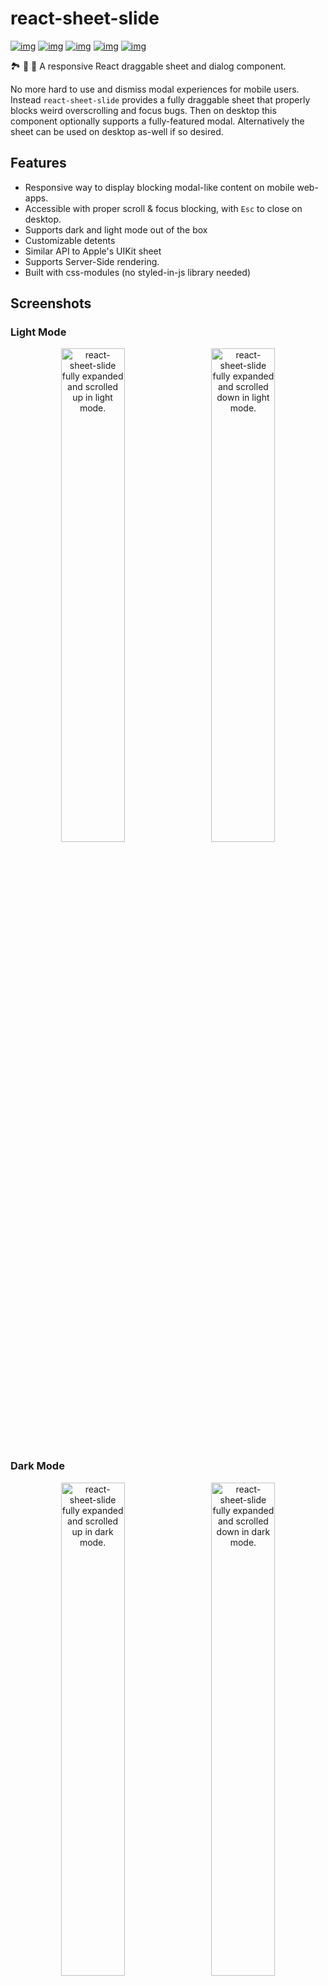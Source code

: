 # react-sheet-slide

[![img](https://github.com/woofers/react-sheet-slide/workflows/build/badge.svg)](https://github.com/woofers/react-sheet-slide/actions) [![img](https://badge.fury.io/js/react-sheet-slide.svg)](https://www.npmjs.com/package/react-sheet-slide) [![img](https://img.shields.io/npm/dt/react-sheet-slide.svg)](https://www.npmjs.com/package/react-sheet-slide) [![img](https://badgen.net/bundlephobia/minzip/react-sheet-slide)](https://bundlephobia.com/result?p=react-sheet-slide) [![img](https://img.shields.io/npm/l/react-sheet-slide.svg)](https://github.com/woofers/react-sheet-slide/blob/main/LICENSE)

🏞️ 🎢 🛝 A responsive React draggable sheet and dialog component.

No more hard to use and dismiss modal experiences for mobile users.
Instead `react-sheet-slide` provides a fully draggable sheet
that properly blocks weird overscrolling and focus bugs.  Then on desktop
this component optionally supports a fully-featured modal.
Alternatively the sheet can be used on desktop as-well if so desired.

## Features

- Responsive way to display blocking modal-like content on mobile web-apps.
- Accessible with proper scroll & focus blocking, with `Esc` to close on desktop.
- Supports dark and light mode out of the box
- Customizable detents
- Similar API to Apple's UIKit sheet
- Supports Server-Side rendering.
- Built with css-modules (no styled-in-js library needed)

## Screenshots

<h3>Light Mode</h3>
<p align="center">
  <img src="/screenshots/light-mode-1.png" width="45%" alt="react-sheet-slide fully expanded and scrolled up in light mode." />    <img src="/screenshots/light-mode-2.png" width="45%" alt="react-sheet-slide fully expanded and scrolled down in light mode." />
</p>
<h3>Dark Mode</h3>
<p align="center">
  <img src="/screenshots/dark-mode-1.png" width="45%" alt="react-sheet-slide fully expanded and scrolled up in dark mode." />    <img src="/screenshots/dark-mode-2.png" width="45%" alt="react-sheet-slide fully expanded and scrolled down in dark mode." />
</p>


https://user-images.githubusercontent.com/7284672/174498349-04c57aba-9a94-41a5-ac46-92206120ff9e.mov

https://user-images.githubusercontent.com/7284672/174498361-39b9196a-93ab-45ea-bba8-31cc48c02025.mov

## Installation

**Yarn**

```yarn
yarn add react-sheet-slide @react-spring/web@^9 @use-gesture/react@^10
```

**npm**

```npm
npm install react-sheet-slide @react-spring/web@^9 @use-gesture/react@^10
```

## Motivation

This library is largely based on the fantastic [react-spring-bottom-sheet](https://github.com/stipsan/react-spring-bottom-sheet).  While [react-spring-bottom-sheet](https://github.com/stipsan/react-spring-bottom-sheet) is much more feature-packed than `react-sheet-slide`, supporting more props like many different callbacks on sheet snap start/end.
However the extra dependencies like `xstate` and the `resize-observer` polyfill can lead to a larger bundle size.
Also using `react-spring` as a dependencies instead of a peer dependencies limits users of the library from
controlling the version of `react-spring` they use. It can also lead to 2 versions of `react-spring` being bundled,
if the user is using a newer or older major version than the library.

By simplifying the API these libraries can be removed, and by moving `react-spring` to a peer dependencies
makes the library have a much lighther footprint.  Also `react-sheet-slide` includes a
dark mode and a fully-featured desktop modal that can be enabled for non-mobile users.
It also adds support for a backdrop animation similar to Apple's UIKit.

## Usage

```jsx
import React, { useState, useRef } from 'react'
import { Sheet, Header, Content, Footer, detents, Portal } from 'react-sheet-slide'
import 'react-sheet-slide/style.css'

const App = () => {
  const [open, setOpen] = useState(false)
  const ref = useRef()
  return (
    <div className="rss-backdrop" style={{ background: '#f7f8f8', minHeight: '100vh' }}>
      <button type="button" onClick={() => setOpen(true)} style={{ display: 'flex', margin: '28px auto 0' }}>
        Open sheet
      </button>
      <Portal>
        <Sheet
          ref={ref}
          open={open}
          onDismiss={() => setOpen(false)}
          onClose={() => {
            console.log('Component unmounted')
          }}
          selectedDetent={detents.large}
          detents={props => [
            detents.large(props),
            detents.fit(props)
          ]}
          useDarkMode={false}
          useModal={false}
          scrollingExpands={true}
        >
          <Header className="rss-header" scrolledClassName="rss-header-scrolled">Title</Header>
          <Content className="rss-content">
            <div style={{ padding: '54px 16px 24px' }}>
              <div>Add more storage to keep everything on online</div>
              <div>
                Online includes plenty of storage to keep all your data safe and
                features to protect your privacy.
              </div>
              <div>Learn More About Online</div>
            </div>
          </Content>
          <Footer className="rss-footer">
            <button type="button" onClick={() => setOpen(false)}>
              Close
            </button>
          </Footer>
        </Sheet>
      </Portal>
    </div>
  )
}
```

`react-sheet-slide` includes a `Portal` component however other portal can be used like
`@reach/portal` or `@mui/base`.  The one included is just of modified version of `@reach/portal` however with support for string refs and defaults to `body`.

`rss-backdrop` is required to apply to the sheet backdrop effect.  Omitting it will disable any backdrop styles on the sheet.
`react-sheet-slide` will also set a `body` background when the sheet is open to create the inset for the backdrop effect.
As such it is recommended to apply the background to a top level `div` or other container, in addition to the `body`.
If you want to keep your `body` background, use `!important`.

## Props

- `open`

  Set if the sheet is open.  When this prop is changed the sheet
  will animate and the unmount/remount.  When the component fully unmounts, `onClose` will be called.

- `onDismiss`

  Called when the sheet is dragged down or the user clicks on the backdrop.  Also called when the user presses `Esc`.
  This method should include `setOpen(false)` to ensure `open` is false.  Otherwise the sheet may not close properly.

- `onClose`

  Called when the sheet finishes the close animation and is fully unmounted.

- `selectedDetent`

  The default detent size that the sheet will open to.

- `detents`

  List of available detents that the sheet will catch on.  Reccomened to set to either `detents.large` or `props => [detents.large(props), detents.medium(props)]`
  to mimic the UIKit behaviour however can be customized using the callback.

- `useDarkMode`

  Prop to control if dark mode is enabled.  By default this will use the system `prefers-color-scheme`.

- `useModal`

  Prop to control when a modal should be used instead of a sheet.  If your app will likely only be used on mobile `useModal={false}` is reccomened.
  Otherwise it will default to true on any device larger than `(max-width: 640px)` to use a modal on desktop.

- `scrollingExpands`

  Determines if scrolling up on the sheet body will expand the sheet.  Once the sheet is expanded
  to the max detent, the sheet will be scrollable.  Disabled by default to provide a more predictable scroll behaviour
  however enabling it if possible is recommended.

- `ref`

  The sheet also supports forwarding a ref that will be added onto the sheet root.

## Styling

You can add `className` props to target the following components.  This can
be useful if you are using something like Tailwind or CSS modules, or if you just want to
provide a constant value to target via CSS.

- `rss-backdrop` - Controls the backdrop scale and fade animation
- `<Header className="" />` - Targets the header of the sheet
- `<Header scrolledClassName="" />` - Targets the header style after it has been scrolled
- `<Content className="" />` - Targets the content and scrolling container of the sheet
- `<Footer className="" />` - Targets the footer of the sheet
